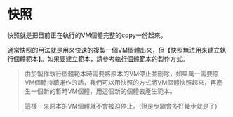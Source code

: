 # 快照

快照就是把目前正在執行的VM個體完整的copy一份起來。

通常快照的用法就是用來快速的複製一個VM個體出來，但【快照無法用來建立執行個體範本】。如果要建立範本，請參考[執行個體範本](https://github.com/ML-Jason/Google-Compute-Engine-Summary/tree/f6a3d1ed73ece9e68c2c5960fbe00f82fd819c01/執行個體範本/README.md)的製作方式。

> 由於製作執行個體範本時需要將原本的VM停止並刪除，如果萬一需要原VM個體持續運作的話，我們可以用快照的方式將VM個體快照起來，再產生一個新的暫時VM個體，用這個新的個體去產生範本。
>
> 這樣一來原本的VM個體就不會被迫停止。\(但是步驟會多好幾步就是了\)

